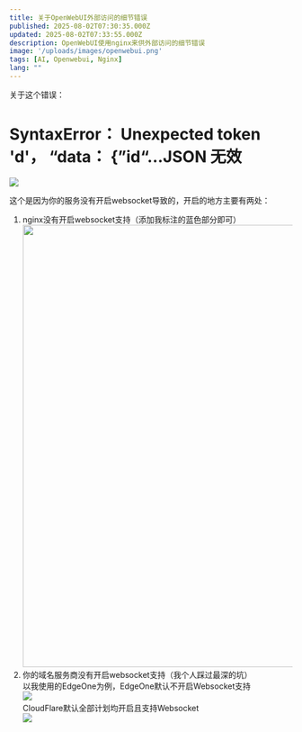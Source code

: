 ```yaml
---
title: 关于OpenWebUI外部访问的细节错误
published: 2025-08-02T07:30:35.000Z
updated: 2025-08-02T07:33:55.000Z
description: OpenWebUI使用nginx来供外部访问的细节错误
image: '/uploads/images/openwebui.png'
tags: [AI, Openwebui, Nginx]
lang: ""
---
```


<p>关于这个错误：</p>
<h1 class="gh-header-title flex-auto wb-break-word f1 mr-0"><span class="js-issue-title markdown-title">SyntaxError： Unexpected token 'd'， &ldquo;data： {&rdquo;id&ldquo;...JSON 无效</span></h1>
<p><span class="js-issue-title markdown-title"><img src="/uploads/images/image-1754148558836-843256870.png"></span></p>
<p><span class="js-issue-title markdown-title">这个是因为你的服务没有开启websocket导致的，开启的地方主要有两处：</span></p>
<ol>
<li><span class="js-issue-title markdown-title">nginx没有开启websocket支持（添加我标注的蓝色部分即可）</span><br><img src="/uploads/images/image-1754148814476-105309073.png" alt="" width="1321" height="786"></li>
<li>你的域名服务商没有开启websocket支持（我个人踩过最深的坑）<br>以我使用的EdgeOne为例，EdgeOne默认不开启Websocket支持<br><img src="/uploads/images/image-1754148546904-319018769.png"><br>CloudFlare默认全部计划均开启且支持Websocket<br><img src="/uploads/images/image-1754148603332-270641179.png"></li>
</ol>